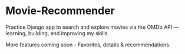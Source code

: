 # Movie-Recommender
Practice Django app to search and explore movies via the OMDb API — learning, building, and improving my skills.

More features coming soon - Favorites, details & recommendations.
